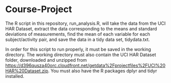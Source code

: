 Course-Project
==============
The R script in this repository, run_analysis.R, will take the data from the UCI HAR Dataset, extract the data corresponding to the means and standard deviations of measurements, find the mean of each variable for each subject/activity pair, and save the data in a tidy data set, tidydata.txt.

In order for this script to run properly, it must be saved in the working directory.  The working directory must also contain the UCI HAR Dataset folder, downloaded and unzipped from https://d396qusza40orc.cloudfront.net/getdata%2Fprojectfiles%2FUCI%20HAR%20Dataset.zip.  You must also have the R packages dplyr and tidyr installed.



